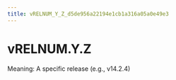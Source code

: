 ```yaml
---
title: vRELNUM_Y_Z_d5de956a22194e1cb1a316a05a0e49e3
---
```


# vRELNUM.Y.Z

Meaning: A specific release (e.g., v14.2.4)